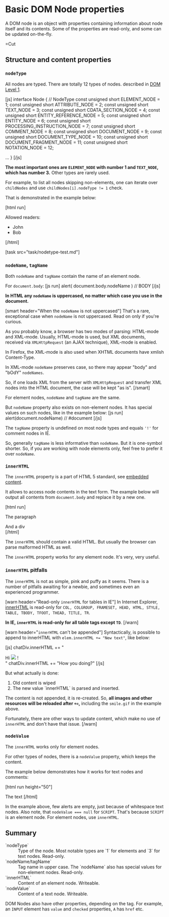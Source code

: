 # Basic DOM Node properties 

A DOM node is an object with properties containing information about node itself and its contents. Some of the properties are read-only, and some can be updated on-the-fly.

=Cut


## Structure and content properties   


### `nodeType`   

All nodes are typed. There are totally 12 types of nodes. described in <a href="http://www.w3.org/TR/REC-DOM-Level-1/level-one-core.html#ID-1950641247">DOM Level 1</a>.

[js]
interface Node {
  // NodeType
  const unsigned short      ELEMENT_NODE       = 1;
  const unsigned short      ATTRIBUTE_NODE     = 2;
  const unsigned short      TEXT_NODE          = 3;
  const unsigned short      CDATA_SECTION_NODE = 4;
  const unsigned short      ENTITY_REFERENCE_NODE = 5;
  const unsigned short      ENTITY_NODE        = 6;
  const unsigned short      PROCESSING_INSTRUCTION_NODE = 7;
  const unsigned short      COMMENT_NODE       = 8;
  const unsigned short      DOCUMENT_NODE      = 9;
  const unsigned short      DOCUMENT_TYPE_NODE = 10;
  const unsigned short      DOCUMENT_FRAGMENT_NODE = 11;
  const unsigned short      NOTATION_NODE      = 12;
   
  ...
}
[/js]   

<b>The most important ones are `ELEMENT_NODE` with number 1 and `TEXT_NODE`, which has number 3.</b> Other types are rarely used.

For example, to list all nodes skipping non-elements, one can iterate over `childNodes` and use `childNodes[i].nodeType != 1` check.

That is demonstrated in the example below:

[html run]
<body>
  <div>Allowed readers:</div>
  <ul>
    <li>John</li>
    <li>Bob</li>
  </ul>
 
  <!-- a comment node -->

  <script>   
     var childNodes = document.body.childNodes
     for(var i=0; i<childNodes.length; i++) {
*!*
       if (childNodes[i].nodeType != 1) continue
*/!*
       alert(childNodes[i])
     }
  </script>
</body>
[/html]

[task src="task/nodetype-test.md"]


### `nodeName`, `tagName`   

Both `nodeName` and `tagName` contain the name of an element node. 

For `document.body`:
[js run]
alert( document.body.nodeName )   // BODY
[/js]

<b>In HTML any `nodeName` is uppercased, no matter which case you use in the document.</b>

[smart header="When the `nodeName` is not uppercased"]
That's a rare, exceptional case when `nodeName` is not uppercased. Read on only if you're curious.

As you probably know, a browser has two modes of parsing: HTML-mode and XML-mode. Usually, HTML-mode is used, but XML documents, received via `XMLHttpRequest` (an AJAX technique), XML-mode is enabled.

In Firefox, the XML-mode is also used when XHTML documents have xmlish Content-Type.

In XML-mode `nodeName` preserves case, so there may appear "body" and "bOdY" `nodeNames`.

So, if one loads XML from the server with `XMLHttpRequest` and transfer XML nodes into the HTML document, the case will be kept "as is".
[/smart]

For element nodes, `nodeName` and `tagName` are the same.

But `nodeName` property also exists on non-element nodes. It has special values on such nodes, like in the example below:
[js run]
alert(document.nodeName) // #document
[/js]

The `tagName` property is undefined on most node types and equals `'!'` for comment nodes in IE. 

So, generally `tagName` is less informative than `nodeName`. But it is one-symbol shorter. So, if you are working with node elements only, feel free to prefer it over `nodeName`.


### `innerHTML`   

The `innerHTML` property is a part of HTML 5 standard, see <a href="http://www.w3.org/TR/html5/embedded-content-0.html">embedded content</a>.

It allows to access node contents in the text form. The example below will output all contents from `document.body` and replace it by a new one.

[html run]
<body>
  <p>The paragraph</p>
  <div>And a div</div>
  <script>
    alert( document.body.innerHTML ) // read current contents
    document.body.innerHTML = 'Yaaahooo!' // replace contents
  </script>
</body>
[/html]

The `innerHTML` should contain a valid HTML. But usually the browser can parse malformed HTML as well.

The `innerHTML` property works for any element node. It's very, very useful.


### `innerHTML` pitfalls   

The `innerHTML` is not as simple, pink and puffy as it seems. There is a number of pitfalls awaiting for a newbie, and sometimes even an experienced programmer.

[warn header="Read-only `innerHTML` for tables in IE"]
In Internet Explorer, <a href="http://msdn.microsoft.com/en-us/library/ms533897.aspx">innerHTML</a> is read-only for `COL, COLGROUP, FRAMESET, HEAD, HTML, STYLE, TABLE, TBODY, TFOOT, THEAD, TITLE, TR`. 

<b>In IE, `innerHTML` is read-only for all table tags except `TD`</b>.
[/warn]

[warn header="`innerHTML` can't be appended"]
Syntactically, is possible to append to innerHTML with `elem.innerHTML += "New text"`, like below:

[js]
chatDiv.innerHTML += "<div>Hi <img src='smile.gif'/> !</div>"
chatDiv.innerHTML += "How you doing?"
[/js]

But what actually is done:
<ol>
<li>Old content is wiped</li>
<li>The new value `innerHTML` is parsed and inserted.</li>
</ol>

The content is not appended, it is re-created. So, <b>all images and other resources will be reloaded after `+=`,</b> including the `smile.gif` in the example above.

Fortunately, there are other ways to update content, which make no use of  `innerHTML` and don't have that issue.
[/warn]




### `nodeValue`   

The `innerHTML` works only for element nodes. 

For other types of nodes, there is a `nodeValue` property, which keeps the content.

The example below demonstrates how it works for text nodes and comments:

[html run height="50"]
<body>
  The text
  <!-- A comment -->
  <script>
    for(var i=0; i<document.body.childNodes.length; i++) {
      alert(document.body.childNodes[i].nodeValue)
    }
  </script>
</body>
[/html]

In the example above, few alerts are empty, just because of whitespace text nodes. Also note, that `nodeValue === null` for `SCRIPT`. That's because `SCRIPT` is an element node. For element nodes, use `innerHTML`.


## Summary   

<dl>
<dt>`nodeType`</dt>
<dd>Type of the node. Most notable types are `1` for elements and `3` for text nodes. Read-only.</dd>
<dt>`nodeName/tagName`</dt>
<dd>Tag name in upper case. The `nodeName` also has special values for non-element nodes. Read-only.</dd>
<dt>`innerHTML`</dt>
<dd>Content of an element node. Writeable.</dd>
<dt>`nodeValue`</dt>
<dd>Content of a text node. Writeable.</dd>
</dl>

DOM Nodes also have other properties, depending on the tag. For example, an `INPUT` element has `value` and `checked` properties, `A` has `href` etc.

